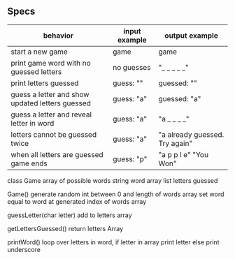 
## Specs

| behavior | input example | output example |
|--------|----------|----------|
| start a new game | game | game |
| print game word with no guessed letters | no guesses | "_ _ _ _ _" |
| print letters guessed | guess: "" | guessed: "" |
| guess a letter and show updated letters guessed | guess: "a" | guessed: "a" |
| guess a letter and reveal letter in word | guess: "a" | "a _ _ _ _" |
| letters cannot be guessed twice | guess: "a" | "a already guessed. Try again" |
| when all letters are guessed game ends | guess: "p" | "a p p l e" "You Won" |





class Game
  array of possible words
  string word
  array list letters guessed

  Game()
    generate random int between 0 and length of words array
    set word equal to word at generated index of words array

  guessLetter(char letter)
    add to letters array

  getLettersGuessed()
    return letters Array

  printWord()
    loop over letters in word,
      if letter in array
        print letter
      else
        print underscore
